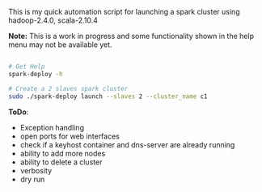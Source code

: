 This is my quick automation script for launching a spark cluster using
hadoop-2.4.0, scala-2.10.4

**Note:** This is a work in progress and some functionality shown in the help menu
may not be available yet.

```bash

# Get Help
spark-deploy -h

# Create a 2 slaves spark cluster
sudo ./spark-deploy launch --slaves 2 --cluster_name c1

```

**ToDo**:
- Exception handling
- open ports for web interfaces
- check if a keyhost container and dns-server are already running
- ability to add more nodes
- ability to delete a cluster
- verbosity
- dry run
